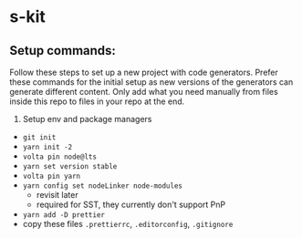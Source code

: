 # s-kit

## Setup commands:

Follow these steps to set up a new project with code generators.
Prefer these commands for the initial setup as new versions of the
generators can generate different content. Only add what you need manually
from files inside this repo to files in your repo at the end.

1. Setup env and package managers

- `git init`
- `yarn init -2`
- `volta pin node@lts`
- `yarn set version stable`
- `volta pin yarn`
- `yarn config set nodeLinker node-modules`
    - revisit later
    - required for SST, they currently don't support PnP
- `yarn add -D prettier`
- copy these files `.prettierrc`, `.editorconfig`, `.gitignore`
